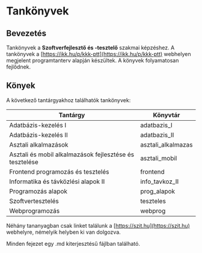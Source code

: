 # Tankönyvek

## Bevezetés

Tankönyvek a **Szoftverfejlesztő és -tesztelő** szakmai képzéshez. A tankönyvek a [https://ikk.hu/p/kkk-ptt](https://ikk.hu/p/kkk-ptt) webhelyen megjelent programtanterv alapján készültek. A könyvek folyamatosan fejlődnek.

## Könyek

A következő tantárgyakhoz találhatók tankönyvek:

|  Tantárgy  |  Könyvtár  |
|-|-|
| Adatbázis-kezelés I | adatbazis_I |
| Adatbázis-kezelés II | adatbazis_II |
| Asztali alkalmazások | asztali_alkalmazas |
| Asztali és mobil alkalmazások fejlesztése és tesztelése | asztali_mobil |
| Frontend programozás és tesztelés | frontend |
| Informatika és távközlési alapok II | info_tavkoz_II |
| Programozás alapok | prog_alapok |
| Szoftvertesztelés | teszteles |
| Webprogramozás | webprog |

Néhány tananyagban csak linket találunk a [https://szit.hu](https://szit.hu) webhelyre, némelyik helyben ki van dolgozva.

Minden fejezet egy .md kiterjesztésű fájlban található.
